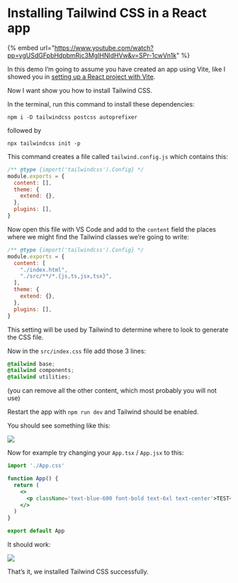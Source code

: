 # Installing Tailwind CSS in a React app

{% embed url="https://www.youtube.com/watch?pp=ygUSdGFpbHdpbmRjc3MgIHNldHVw&v=SPr-1cwVn1k" %}

In this demo I’m going to assume you have created an app using Vite, like I showed you in [setting up a React project with Vite](https://thevalleyofcode.com/react/1-demo-setting-up-a-react-project-with-vite).

Now I want show you how to install Tailwind CSS.

In the terminal, run this command to install these dependencies:

```
npm i -D tailwindcss postcss autoprefixer
```

followed by

```
npx tailwindcss init -p
```

This command creates a file called `tailwind.config.js` which contains this:

```jsx
/** @type {import('tailwindcss').Config} */
module.exports = {
  content: [],
  theme: {
    extend: {},
  },
  plugins: [],
}
```

Now open this file with VS Code and add to the `content` field the places where we might find the Tailwind classes we’re going to write:

```jsx
/** @type {import('tailwindcss').Config} */
module.exports = {
  content: [
    "./index.html",
    "./src/**/*.{js,ts,jsx,tsx}",
  ],
  theme: {
    extend: {},
  },
  plugins: [],
}
```

This setting will be used by Tailwind to determine where to look to generate the CSS file.

Now in the `src/index.css` file add those 3 lines:

```css
@tailwind base;
@tailwind components;
@tailwind utilities;
```

(you can remove all the other content, which most probably you will not use)

Restart the app with `npm run dev` and Tailwind should be enabled.

You should see something like this:

![](https://thevalleyofcode.com/\_astro/Screenshot-2023-11-13T08.59.12AM.DaOttpah\_1ws2Qz.webp)

Now for example try changing your `App.tsx` / `App.jsx` to this:

```jsx
import './App.css'

function App() {
  return (
    <>
      <p className='text-blue-600 font-bold text-6xl text-center'>TEST</p>
    </>
  )
}

export default App
```

It should work:

![](https://thevalleyofcode.com/\_astro/Screenshot-2023-11-13T09.00.06AM.BIpLofno\_Z2pzuBy.webp)

That’s it, we installed Tailwind CSS successfully.
